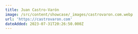 ```yaml
---
title: Juan Castro-Varón
image: /src/content/showcase/_images/castrovaron.com.webp
url: 'https://castrovaron.com'
dateAdded: 2023-07-31T20:26:50.000Z
---
```


